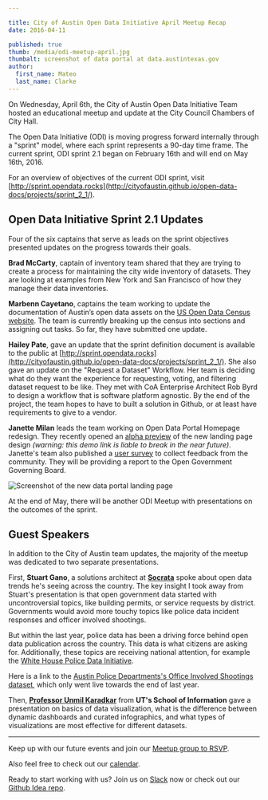```yaml
---

title: City of Austin Open Data Initiative April Meetup Recap
date: 2016-04-11

published: true
thumb: /media/odi-meetup-april.jpg
thumbalt: screenshot of data portal at data.austintexas.gov
author:
  first_name: Mateo
  last_name: Clarke
---
```


On Wednesday, April 6th, the City of Austin Open Data Initiative Team hosted an educational meetup and update at the City Council Chambers of City Hall.

The Open Data Initiative (ODI) is moving progress forward internally through a "sprint" model, where each sprint represents a 90-day time frame. The current sprint, ODI sprint 2.1 began on February 16th and will end on May 16th, 2016.

For an overview of objectives of the current ODI sprint, visit [http://sprint.opendata.rocks](http://cityofaustin.github.io/open-data-docs/projects/sprint_2_1/).

## Open Data Initiative Sprint 2.1 Updates

Four of the six captains that serve as leads on the sprint objectives presented updates on the progress towards their goals.

**Brad McCarty**, captain of inventory team shared that they are trying to create a process for maintaining the city wide inventory of datasets. They are looking at examples from New York and San Francisco of how they manage their data inventories.

**Marbenn Cayetano**, captains the team working to update the documentation of Austin’s open data assets on the [US Open Data Census website](http://us-city.census.okfn.org/). The team is currently breaking up the census into sections and assigning out tasks. So far, they have submitted one update.

**Hailey Pate**, gave an update that the sprint definition document is available to the public at [http://sprint.opendata.rocks](http://cityofaustin.github.io/open-data-docs/projects/sprint_2_1/). She also gave an update on the "Request a Dataset" Workflow. Her team is deciding what do they want the experience for requesting, voting, and filtering dataset request to be like. They met with CoA Enterprise Architect Rob Byrd to design a workflow that is software platform agnostic. By the end of the project, the team hopes to have to built a solution in Github, or at least have requirements to give to a vendor.

**Janette Milan** leads the team working on Open Data Portal Homepage redesign. They recently opened an [alpha preview](https://austintexas-data.demo.socrata.com/) of the new landing page design _(warning: this demo link is liable to break in the near future)_. Janette's team also published a [user survey](https://cityofaustin.typeform.com/to/xYOhoz) to collect feedback from the community. They will be providing a report to the Open Government Governing Board.

![Screenshot of the new data portal landing page](/media/alpha-preview-socrata.png)

At the end of May, there will be another ODI Meetup with presentations on the outcomes of the sprint.

## Guest Speakers

In addition to the City of Austin team updates, the majority of the meetup was dedicated to two separate presentations.

First, **Stuart Gano**, a solutions architect at **[Socrata](http://socrata.com)** spoke about open data trends he's seeing across the country. The key insight I took away from Stuart's presentation is that open government data started with uncontroversial topics, like building permits, or service requests by district. Governments would avoid more touchy topics like police data incident responses and officer involved shootings.

But within the last year, police data has been a driving force behind open data publication across the country. This data is what citizens are asking for. Additionally, these topics are receiving national attention, for example the [White House Police Data Initiative](https://www.whitehouse.gov/blog/2015/10/27/police-data-initiative-5-month-update).

Here is a link to the [Austin Police Departments's Office Involved Shootings dataset](https://data.austintexas.gov/dataset/Officer-Involved-Shootings/xsje-n5tj), which only went live towards the end of last year.

Then, **[Professor Unmil Karadkar](https://unmil.ischool.utexas.edu/)** from **UT's School of Information** gave a presentation on basics of data visualization, what is the difference between dynamic dashboards and curated infographics, and what types of visualizations are most effective for different datasets.

----
Keep up with our future events and join our [Meetup group to RSVP](http://www.meetup.com/Open-Austin/).

Also feel free to check out our [calendar](http://www.open-austin.org/events).

Ready to start working with us? Join us on [Slack](http://slack.open-austin.org/) now or check out our [Github Idea repo](https://github.com/open-austin/project-ideas).
